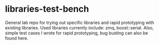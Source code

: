 # libraries-test-bench
General lab repo for trying out specific libraries and rapid prototyping with existing libraries. Used libraries currently include: zmq, boost::serial.
Also, simple test cases I wrote for rapid prototyping, bug busting can also be found here.
